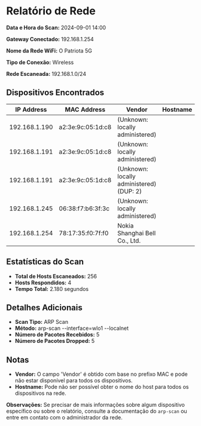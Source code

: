 # Relatório de Rede

**Data e Hora do Scan:** 2024-09-01 14:00

**Gateway Conectado:** 192.168.1.254

**Nome da Rede WiFi:** O Patriota 5G

**Tipo de Conexão:** Wireless

**Rede Escaneada:** 192.168.1.0/24

## Dispositivos Encontrados

| IP Address     | MAC Address          | Vendor                    | Hostname           |
|----------------|-----------------------|---------------------------|--------------------|
| 192.168.1.190   | a2:3e:9c:05:1d:c8 | (Unknown: locally administered) |                    |
| 192.168.1.191   | a2:3e:9c:05:1d:c8 | (Unknown: locally administered) |                    |
| 192.168.1.191   | a2:3e:9c:05:1d:c8 | (Unknown: locally administered) (DUP: 2) |                    |
| 192.168.1.245   | 06:38:f7:b6:3f:3c | (Unknown: locally administered) |                    |
| 192.168.1.254   | 78:17:35:f0:7f:f0 | Nokia Shanghai Bell Co., Ltd. |                    |

## Estatísticas do Scan

- **Total de Hosts Escaneados:** 256
- **Hosts Respondidos:** 4
- **Tempo Total:** 2.180 segundos

## Detalhes Adicionais

- **Scan Tipo:** ARP Scan
- **Método:** arp-scan --interface=wlo1 --localnet
- **Número de Pacotes Recebidos:** 5
- **Número de Pacotes Dropped:** 5

## Notas

- **Vendor:** O campo 'Vendor' é obtido com base no prefixo MAC e pode não estar disponível para todos os dispositivos.
- **Hostname:** Pode não ser possível obter o nome do host para todos os dispositivos na rede.

**Observações:** Se precisar de mais informações sobre algum dispositivo específico ou sobre o relatório, consulte a documentação do `arp-scan` ou entre em contato com o administrador da rede.
